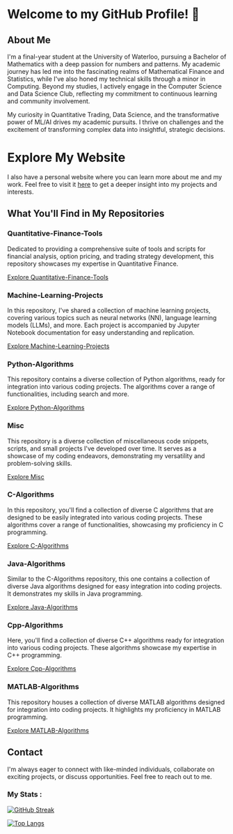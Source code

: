 # Welcome to my GitHub Profile! 👋

## About Me

I'm a final-year student at the University of Waterloo, pursuing a Bachelor of Mathematics with a deep passion for numbers and patterns. My academic journey has led me into the fascinating realms of Mathematical Finance and Statistics, while I've also honed my technical skills through a minor in Computing. Beyond my studies, I actively engage in the Computer Science and Data Science Club, reflecting my commitment to continuous learning and community involvement.

My curiosity in Quantitative Trading, Data Science, and the transformative power of ML/AI drives my academic pursuits. I thrive on challenges and the excitement of transforming complex data into insightful, strategic decisions.

# Explore My Website

I also have a personal website where you can learn more about me and my work. Feel free to visit it [here](https://ak-khan02.github.io/) to get a deeper insight into my projects and interests.

## What You'll Find in My Repositories

### Quantitative-Finance-Tools

Dedicated to providing a comprehensive suite of tools and scripts for financial analysis, option pricing, and trading strategy development, this repository showcases my expertise in Quantitative Finance.

[Explore Quantitative-Finance-Tools](https://github.com/AK-Khan02/Quantitative-Finance-Tools)

### Machine-Learning-Projects

In this repository, I've shared a collection of machine learning projects, covering various topics such as neural networks (NN), language learning models (LLMs), and more. Each project is accompanied by Jupyter Notebook documentation for easy understanding and replication.

[Explore Machine-Learning-Projects](https://github.com/AK-Khan02/Machine-Learning-Projects)

### Python-Algorithms

This repository contains a diverse collection of Python algorithms, ready for integration into various coding projects. The algorithms cover a range of functionalities, including search and more.

[Explore Python-Algorithms](https://github.com/AK-Khan02/Python-Algorithms)

### Misc

This repository is a diverse collection of miscellaneous code snippets, scripts, and small projects I've developed over time. It serves as a showcase of my coding endeavors, demonstrating my versatility and problem-solving skills.

[Explore Misc](https://github.com/Ak-Khan02/Misc-Public)

### C-Algorithms

In this repository, you'll find a collection of diverse C algorithms that are designed to be easily integrated into various coding projects. These algorithms cover a range of functionalities, showcasing my proficiency in C programming.

[Explore C-Algorithms](https://github.com/AK-Khan02/C-Algorithms)

### Java-Algorithms

Similar to the C-Algorithms repository, this one contains a collection of diverse Java algorithms designed for easy integration into coding projects. It demonstrates my skills in Java programming.

[Explore Java-Algorithms](https://github.com/AK-Khan02/Java-Algorithms)

### Cpp-Algorithms

Here, you'll find a collection of diverse C++ algorithms ready for integration into various coding projects. These algorithms showcase my expertise in C++ programming.

[Explore Cpp-Algorithms](https://github.com/AK-Khan02/Cpp-Algorithms)

### MATLAB-Algorithms

This repository houses a collection of diverse MATLAB algorithms designed for integration into coding projects. It highlights my proficiency in MATLAB programming.

[Explore MATLAB-Algorithms](https://github.com/AK-Khan02/MATLAB-Algorithms)



## Contact

I'm always eager to connect with like-minded individuals, collaborate on exciting projects, or discuss opportunities. Feel free to reach out to me.

### My Stats :

[![GitHub Streak](http://github-readme-streak-stats.herokuapp.com?user=AK-Khan02&theme=dark&background=000000)](https://git.io/streak-stats)

[![Top Langs](https://github-readme-stats.vercel.app/api/top-langs/?username=AK-Khan02)](https://github.com/anuraghazra/github-readme-stats)

